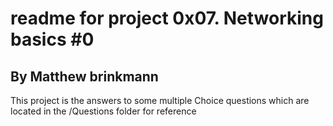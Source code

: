 # readme for project 0x07. Networking basics #0
## By Matthew brinkmann
This project is the answers to some multiple Choice questions which are located in the /Questions folder for reference